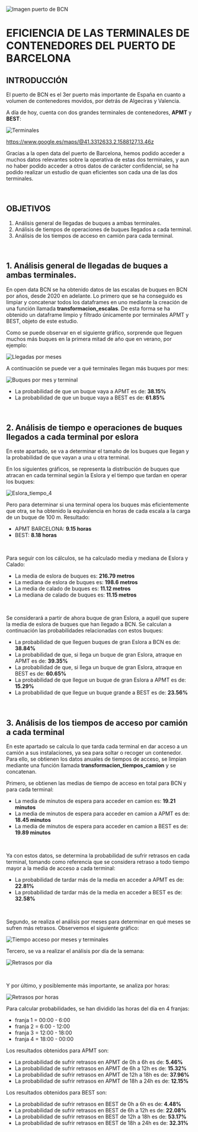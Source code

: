 ![Imagen puerto de BCN](https://github.com/Xavi1250/BCN_terminals_project/blob/main/Imagenes/Puerto-BCN.jpg)
# EFICIENCIA DE LAS TERMINALES DE CONTENEDORES DEL PUERTO DE BARCELONA


## INTRODUCCIÓN

El puerto de BCN es el 3er puerto más importante de España en cuanto a volumen de contenedores movidos, por detrás de Algeciras y Valencia.

A día de hoy, cuenta con dos grandes terminales de contenedores, **APMT** y **BEST**:
          
![Terminales](https://github.com/Xavi1250/BCN_terminals_project/blob/main/Imagenes/Terminales.jpeg)

https://www.google.es/maps/@41.3312633,2.1588127,13.46z

Gracias a la open data del puerto de Barcelona, hemos podido acceder a muchos datos relevantes sobre la operativa de estas dos terminales, y aun no haber podido acceder a otros datos de carácter confidencial, se ha podido realizar un estudio de quan eficientes son cada una de las dos terminales.

&nbsp;

## OBJETIVOS

1. Análisis general de llegadas de buques a ambas terminales.
2. Análisis de tiempos de operaciones de buques llegados a cada terminal.
3. Análisis de los tiempos de acceso en camión para cada terminal.

&nbsp;

## 1. Análisis general de llegadas de buques a ambas terminales.
En open data BCN se ha obtenido datos de las escalas de buques en BCN por años, desde 2020 en adelante. Lo primero que se ha conseguido es limpiar y concatenar todos los dataframes en uno mediante la creación de una función llamada **transformacion_escalas**. De esta forma se ha obtenido un dataframe limpio y filtrado únicamente por terminales APMT y BEST, objeto de este estudio.


Como se puede observar en el siguiente gráfico, sorprende que lleguen muchos más buques en la primera mitad de año que en verano, por ejemplo:

![Llegadas por meses](https://github.com/Xavi1250/BCN_terminals_project/blob/main/Imagenes/Llegadas_buques_meses.png)


A continuación se puede ver a qué terminales llegan más buques por mes:

![Buques por mes y terminal](https://github.com/Xavi1250/BCN_terminals_project/blob/main/Imagenes/Llegadas_buques_meses_terminal.png)

- La probabilidad de que un buque vaya a APMT es de: **38.15%**
- La probabilidad de que un buque vaya a BEST es de: **61.85%**

&nbsp;

## 2. Análisis de tiempo e operaciones de buques llegados a cada terminal por eslora
En este apartado, se va a determinar el tamaño de los buques que llegan y la probabilidad de que vayan a una u otra terminal.

En los siguientes gráficos, se representa la distribución de buques que atracan en cada terminal según la Eslora y el tiempo que tardan en operar los buques:

![Eslora_tiempo_4](https://github.com/Xavi1250/BCN_terminals_project/blob/main/Imagenes/eslora_tiempo.png)

Pero para determinar si una terminal opera los buques más eficientemente que otra, se ha obtenido la equivalencia en horas de cada escala a la carga de un buque de 100 m. Resultado:

- APMT BARCELONA:    **9.15 horas**
- BEST:              **8.18 horas**

&nbsp;


Para seguir con los cálculos, se ha calculado media y mediana de Eslora y Calado:

- La media de eslora de buques es: **216.79 metros**
- La mediana de eslora de buques es: **198.6 metros**
- La media de calado de buques es: **11.12 metros**
- La mediana de calado de buques es: **11.15 metros**

&nbsp;

Se considerará a partir de ahora buque de gran Eslora, a aquél que supere la media de eslora de buques que han llegado a BCN. Se calculan a continuación las probabilidades relacionadas con estos buques:

- La probabilidad de que lleguen buques de gran Eslora a BCN es de: **38.84%**
- La probabilidad de que, si llega un buque de gran Eslora, atraque en APMT es de: **39.35%**
- La probabilidad de que, si llega un buque de gran Eslora, atraque en BEST es de: **60.65%**
- La probabilidad de que llegue un buque de gran Eslora a APMT es de: **15.29%**
- La probabilidad de que llegue un buque grande a BEST es de: **23.56%**

&nbsp;

## 3. Análisis de los tiempos de acceso por camión a cada terminal
En este apartado se calcula lo que tarda cada terminal en dar acceso a un camión a sus instalaciones, ya sea para soltar o recoger un contenedor.
Para ello, se obtienen los datos anuales de tiempos de acceso, se limpian mediante una función llamada **transformacion_tiempos_camion** y se concatenan. 

Primero, se obtienen las medias de tiempo de acceso en total para BCN y para cada terminal:

- La media de minutos de espera para acceder en camion es: **19.21 minutos**
- La media de minutos de espera para acceder en camion a APMT es de: **18.45 minutos**
- La media de minutos de espera para acceder en camion a BEST es de: **19.89 minutos**

&nbsp;

Ya con estos datos, se determina la probabilidad de sufrir retrasos en cada terminal, tomando como referencia que se considera retraso a todo tiempo mayor a la media de acceso a cada terminal:

- La probabilidad de tardar más de la media en acceder a APMT es de: **22.81%**
- La probabilidad de tardar más de la media en acceder a BEST es de: **32.58%**

&nbsp;

Segundo, se realiza el análisis por meses para determinar en qué meses se sufren más retrasos. Observemos el siguiente gráfico:

![Tiempo acceso por meses y terminales](https://github.com/Xavi1250/BCN_terminals_project/blob/main/Imagenes/tiempo_acceso_terminal.png)


Tercero, se va a realizar el análisis por día de la semana:

![Retrasos por día](https://github.com/Xavi1250/BCN_terminals_project/blob/main/Imagenes/tiempo_acceso_dia_terminal.png)

&nbsp;

Y por último, y posiblemente más importante, se analiza por horas:

![Retrasos por horas](https://github.com/Xavi1250/BCN_terminals_project/blob/main/Imagenes/tiempo_acceso_hora_terminal.png)


Para calcular probabilidades, se han dividido las horas del día en 4 franjas:

- franja 1 = 00:00 - 6:00
- franja 2 = 6:00 - 12:00
- franja 3 = 12:00 - 18:00
- franja 4 = 18:00 - 00:00

Los resultados obtenidos para APMT son:

- La probabilidad de sufrir retrasos en APMT de 0h a 6h es de: **5.46%**
- La probabilidad de sufrir retrasos en APMT de 6h a 12h es de: **15.32%**
- La probabilidad de sufrir retrasos en APMT de 12h a 18h es de: **37.96%**
- La probabilidad de sufrir retrasos en APMT de 18h a 24h es de: **12.15%**

Los resultados obtenidos para BEST son:

- La probabilidad de sufrir retrasos en BEST de 0h a 6h es de: **4.48%**
- La probabilidad de sufrir retrasos en BEST de 6h a 12h es de: **22.08%**
- La probabilidad de sufrir retrasos en BEST de 12h a 18h es de: **53.17%**
- La probabilidad de sufrir retrasos en BEST de 18h a 24h es de: **32.31%**



